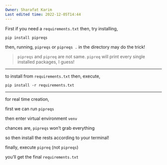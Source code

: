 ```yaml
---
Owner: Sharafat Karim
Last edited time: 2022-12-05T14:44
---
```

First if you need a `requirements.txt` then, try installing,

`pip install pipreqs`

then, running, `pipreqs` or `pipreqs .` in the directory may do the trick!

> `pipreqs` and `pipreq` are not same. `pipreq` will print every single installed packages, I guess!

---

to install from `requirements.txt` then, execute,

`pip install -r requirements.txt`

---

for real time creation,

first we can run `pipreqs`

then enter virtual environment `venv`

chances are, `pipreqs` won’t grab everything

so then install the rests according to your terminal!

finally, execute `pipreq` (not `pipreqs`)

you’ll get the final `requirements.txt`